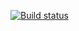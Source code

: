[![Build status](https://ci.appveyor.com/api/projects/status/i6bptfjay7745lt5?svg=true)](https://ci.appveyor.com/project/Ekaterina12399/web)